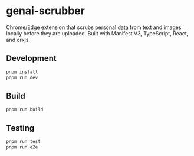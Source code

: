 # genai-scrubber

Chrome/Edge extension that scrubs personal data from text and images locally before they are uploaded. Built with Manifest V3, TypeScript, React, and crxjs.

## Development

```bash
pnpm install
pnpm run dev
```

## Build

```bash
pnpm run build
```

## Testing

```bash
pnpm run test
pnpm run e2e
```

